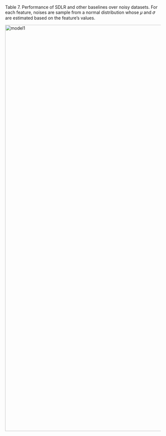 Table 7. Performance of SDLR and other baselines over noisy datasets. For each feature, noises are sample from a normal distribution whose 𝜇 and 𝜎 are estimated based on the feature’s values.


<img width="1315" alt="model1" src="https://github.com/sanazkeshvari/Papers/assets/48029925/e41de22f-e1db-4cba-99ca-f4554842913a">
